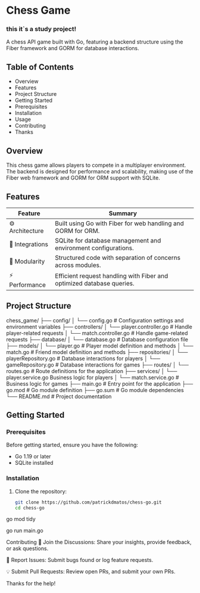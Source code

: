 # Chess Game
### this it`s a study project!

A chess API game built with Go, featuring a backend structure using the Fiber framework and GORM for database interactions.

## Table of Contents
- Overview
- Features
- Project Structure
- Getting Started
- Prerequisites
- Installation
- Usage
- Contributing
- Thanks

## Overview
This chess game allows players to compete in a multiplayer environment. The backend is designed for performance and scalability, making use of the Fiber web framework and GORM for ORM support with SQLite.

## Features
| Feature           | Summary                                                       |
|-------------------|---------------------------------------------------------------|
| ⚙️ Architecture    | Built using Go with Fiber for web handling and GORM for ORM. |
| 🔌 Integrations    | SQLite for database management and environment configurations. |
| 🧩 Modularity      | Structured code with separation of concerns across modules.   |
| ⚡️ Performance     | Efficient request handling with Fiber and optimized database queries. |

## Project Structure
chess_game/
├── config/
│   └── config.go              # Configuration settings and environment variables
├── controllers/
│   └── player.controller.go     # Handle player-related requests
│   └── match.controller.go      # Handle game-related requests
├── database/
│   └── database.go              # Database configuration file
├── models/
│   └── player.go               # Player model definition and methods
│   └── match.go               # Friend model definition and methods
├── repositories/
│   └── playerRepository.go      # Database interactions for players
│   └── gameRepository.go        # Database interactions for games
├── routes/
│   └── routes.go                # Route definitions for the application
├── services/
│   └── player.service.go         Business logic for players
│   └── match.service.go         # Business logic for games
├── main.go                      # Entry point for the application
├── go.mod                       # Go module definition
├── go.sum                       # Go module dependencies
└── README.md                    # Project documentation


## Getting Started
### Prerequisites
Before getting started, ensure you have the following:
- Go 1.19 or later
- SQLite installed

### Installation
1. Clone the repository:
   ```bash
   git clone https://github.com/patrickdmatos/chess-go.git
   cd chess-go
   
go mod tidy

go run main.go

Contributing
💬 Join the Discussions: Share your insights, provide feedback, or ask questions.

🐛 Report Issues: Submit bugs found or log feature requests.

💡 Submit Pull Requests: Review open PRs, and submit your own PRs.

Thanks for the help!
